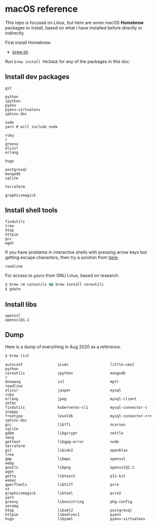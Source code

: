 # macOS reference

This repo is focused on Linux, but here are some macOS **Homebrew** packages to install, based on what I have installed before directly or indirectly.

First install Homebrew:

- [brew.sh](https://brew.sh/)

Run `brew install PACKAGE` for any of the packages in this doc.


## Install dev packages

```
git

python
ipython
pyenv
pyenv-virtualenv
sphinx-doc

node
yarn # will include node

ruby
r
groovy
elixir
erlang

hugo

postgresql
mongodb
sqlite

terraform

graphicsmagick
```

<!-- NVM? Curl? -->


## Install shell tools

```
findutils
tree
htop
httpie
gcc
wget
```

If you have problems in interactive shells with pressing arrow keys but getting escape characters, then try a solution from [here](https://stackoverflow.com/questions/893053/seeing-escape-characters-when-pressing-the-arrow-keys-in-python-shell).

```sh
readline
```

For access to `gdate` from GNU Linux, based on research.

```sh
$ brew rm coreutils && brew install coreutils
$ gdate
```


## Install libs

```
openssl
openssl@1.1
```


## Dump

Here is a dump of everything in Aug 2020 as a reference.

```sh
$ brew list
```
```
autoconf                icu4c                   little-cms2             python
coreutils               ipython                 mongodb                 r
dnsmasq                 isl                     mpfr                    readline
elixir                  jasper                  mysql                   ruby
erlang                  jpeg                    mysql-client            shfmt
findutils               kubernetes-cli          mysql-connector-c       snappy
freetype                leveldb                 mysql-connector-c++     sphinx-doc
gcc                     libffi                  ncurses                 sqlite
gdbm                    libgcrypt               nettle                  swig
gettext                 libgpg-error            node                    terraform
git                     libidn2                 openblas                tree
gmp                     libmpc                  openssl                 webp
gnutls                  libpng                  openssl@1.1             wget
gotty                   libtasn1                p11-kit                 wxmac
gperftools              libtiff                 pcre                    xz
graphicsmagick          libtool                 pcre2                   yarn
groovy                  libunistring            pkg-config              zeromq
htop                    libxml2                 postgresql
httpie                  libxmlsec1              pyenv
hugo                    libyaml                 pyenv-virtualenv
```
